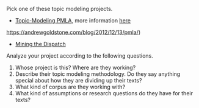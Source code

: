 Pick one of these topic modeling projects.

* [Topic-Modeling PMLA](https://agoldst.github.io/dfr-browser/demo/), more information [here]()

https://andrewgoldstone.com/blog/2012/12/13/pmla/)


* [Mining the Dispatch](http://dsl.richmond.edu/dispatch/pages/intro)

Analyze your project according to the following questions.

1. Whose project is this? Where are they working?
2. Describe their topic modeling methodology. Do they say anything special about how they are dividing up their texts?
3. What kind of corpus are they working with?
4. What kind of assumptions or research questions do they have for their texts?

 